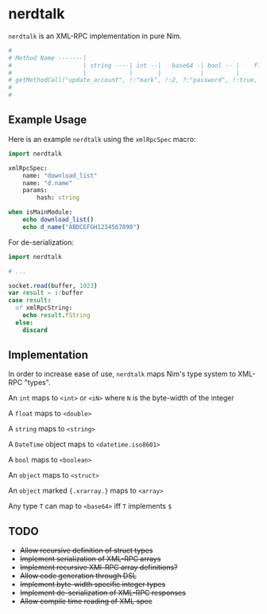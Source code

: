 # nerdtalk

`nerdtalk` is an XML-RPC implementation in pure Nim.

```nim
#                                                                          (object)
# Method Name -------|                                                    structure --|           (object)
#                    | string ----| int --|   base64 -| bool -- |    float -|         |             Array --|
#                    |            |       |           |         |           |         |                     |
# getMethodCall("update_account", !:"mark", !:2, ?:"password", !:true, !:3.1456, !:payload, !:now(), !:arr)
#                                                                                                 |
#                                                                                    DateTime ----|
```

## Example Usage

Here is an example `nerdtalk` using the `xmlRpcSpec` macro:

```nim
import nerdtalk

xmlRpcSpec:
    name: "download_list"
    name: "d.name"
    params:
        hash: string

when isMainModule:
    echo download_list()
    echo d_name("ABDCEFGH1234567890")
```

For de-serialization:

```nim
import nerdtalk

# ...

socket.read(buffer, 1023)
var result = :!buffer
case result:
  of xmlRpcString:
    echo result.fString
  else:
    discard
```

## Implementation

In order to increase ease of use, `nerdtalk` maps Nim's type system
to XML-RPC "types".

An `int` maps to `<int>` or `<iN>` where `N` is the byte-width of the integer

A `float` maps to `<double>`

A `string` maps to `<string>`

A `DateTime` object maps to `<datetime.iso8601>`

A `bool` maps to `<boolean>`

An `object` maps to `<struct>`

An `object` marked `{.xrarray.}` maps to `<array>`

Any type `T` can map to `<base64>` iff `T` implements `$`

## TODO

- ~~Allow recursive definition of struct types~~
- ~~Implement serialization of XML-RPC arrays~~
- ~~Implement recursive XMl-RPC array definitions?~~
- ~~Allow code generation through DSL~~
- ~~Implement byte-width specific integer types~~
- ~~Implement de-serialization of XML-RPC responses~~
- ~~Allow compile time reading of XML spec~~
